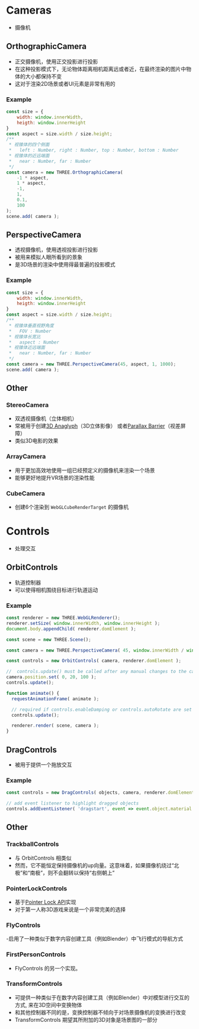 # Cameras

- 摄像机

## OrthographicCamera

- 正交摄像机，使用正交投影进行投影
- 在这种投影模式下，无论物体距离相机距离远或者近，在最终渲染的图片中物体的大小都保持不变
- 这对于渲染2D场景或者UI元素是非常有用的

### Example

```js
const size = {
	width: window.innerWidth,
	heigth: window.innerHeight
}
const aspect = size.width / size.height;
/**
 * 视锥体的四个侧面
 *   left : Number, right : Number, top : Number, bottom : Number
 * 视锥体的近远端面
 *   near : Number, far : Number
 */
const camera = new THREE.OrthographicCamera(
	-1 * aspect,
    1 * aspect,
	-1,
	1,
	0.1,
	100
);
scene.add( camera );
```

## PerspectiveCamera

- 透视摄像机，使用透视投影进行投影
- 被用来模拟人眼所看到的景象
- 是3D场景的渲染中使用得最普遍的投影模式

### Example

```js
const size = {
	width: window.innerWidth,
	heigth: window.innerHeight
}
const aspect = size.width / size.height;
/**
 * 视锥体垂直视野角度
 *   FOV : Number
 * 视锥体长宽比
 *   aspect : Number
 * 视锥体近远端面
 *   near : Number, far : Number
 */
const camera = new THREE.PerspectiveCamera(45, aspect, 1, 1000);
scene.add( camera );
```

## Other

### StereoCamera

- 双透视摄像机（立体相机）
- 常被用于创建[3D Anaglyph](https://en.wikipedia.org/wiki/Anaglyph_3D)（3D立体影像） 或者[Parallax Barrier](https://en.wikipedia.org/wiki/parallax_barrier)（视差屏障）
- 类似3D电影的效果

### ArrayCamera

- 用于更加高效地使用一组已经预定义的摄像机来渲染一个场景
- 能够更好地提升VR场景的渲染性能

### CubeCamera

- 创建6个渲染到 `WebGLCubeRenderTarget` 的摄像机

# Controls

- 处理交互

## OrbitControls

- 轨道控制器
- 可以使得相机围绕目标进行轨道运动

### Example

```js
const renderer = new THREE.WebGLRenderer();
renderer.setSize( window.innerWidth, window.innerHeight );
document.body.appendChild( renderer.domElement );

const scene = new THREE.Scene();

const camera = new THREE.PerspectiveCamera( 45, window.innerWidth / window.innerHeight, 1, 10000 );

const controls = new OrbitControls( camera, renderer.domElement );

//  controls.update() must be called after any manual changes to the camera's transform
camera.position.set( 0, 20, 100 );
controls.update();

function animate() {
  requestAnimationFrame( animate );

  // required if controls.enableDamping or controls.autoRotate are set to true
  controls.update(); 

  renderer.render( scene, camera );
}
```

## DragControls

- 被用于提供一个拖放交互

### Example

```js
const controls = new DragControls( objects, camera, renderer.domElement );

// add event listener to highlight dragged objects
controls.addEventListener( 'dragstart', event => event.object.material.emissive.set( 0xaaaaaa )); controls.addEventListener( 'dragend', event => event.object.material.emissive.set( 0x000000 ));
```

## Other

### TrackballControls

- 与 OrbitControls 相类似
- 然而，它不能恒定保持摄像机的up向量。这意味着，如果摄像机绕过“北极”和“南极”，则不会翻转以保持“右侧朝上”

### PointerLockControls

- 基于[Pointer Lock API](https://developer.mozilla.org/en-US/docs/Web/API/Pointer_Lock_API)实现
- 对于第一人称3D游戏来说是一个非常完美的选择

### FlyControls

-启用了一种类似于数字内容创建工具（例如Blender）中飞行模式的导航方式

### FirstPersonControls

- FlyControls 的另一个实现。

### TransformControls

- 可提供一种类似于在数字内容创建工具（例如Blender）中对模型进行交互的方式, 来在3D空间中变换物体
- 和其他控制器不同的是，变换控制器不倾向于对场景摄像机的变换进行改变
- TransformControls 期望其所附加的3D对象是场景图的一部分
